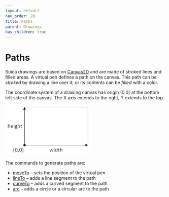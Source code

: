```yaml
---
layout: default
nav_order: 20
title: Paths
parent: Drawings
has_children: true
---
```


# Paths

Suica drawings are based on [Canvas2D](https://developer.mozilla.org/en-US/docs/Web/API/CanvasRenderingContext2D)
and are made of stroked lines and filled areas. A virtual pen defines a path on
the canvas. This path can be *stroked* by drawing a line over it; or its
contents can be *filled* with a color.

The coordinate system of a drawing canvas has origin (0,0) at the bottom left
side of the canvas. The X axis extends to the right, Y extends to the top.

<img src="../images/drawing-coordinates.png">

The commands to generate paths are:

- [moveTo](moveto.md) &ndash; sets the position of the virtual pen
- [lineTo](lineto.md) &ndash; adds a line segment to the path
- [curveTo](curveto.md) &ndash; adds a curved segment to the path
- [arc](arcto.md) &ndash; adds a circle оr a circular arc to the path